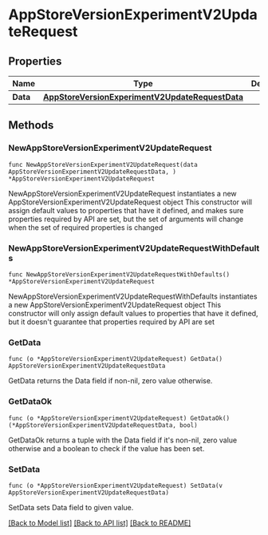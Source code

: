 # AppStoreVersionExperimentV2UpdateRequest

## Properties

Name | Type | Description | Notes
------------ | ------------- | ------------- | -------------
**Data** | [**AppStoreVersionExperimentV2UpdateRequestData**](AppStoreVersionExperimentV2UpdateRequestData.md) |  | 

## Methods

### NewAppStoreVersionExperimentV2UpdateRequest

`func NewAppStoreVersionExperimentV2UpdateRequest(data AppStoreVersionExperimentV2UpdateRequestData, ) *AppStoreVersionExperimentV2UpdateRequest`

NewAppStoreVersionExperimentV2UpdateRequest instantiates a new AppStoreVersionExperimentV2UpdateRequest object
This constructor will assign default values to properties that have it defined,
and makes sure properties required by API are set, but the set of arguments
will change when the set of required properties is changed

### NewAppStoreVersionExperimentV2UpdateRequestWithDefaults

`func NewAppStoreVersionExperimentV2UpdateRequestWithDefaults() *AppStoreVersionExperimentV2UpdateRequest`

NewAppStoreVersionExperimentV2UpdateRequestWithDefaults instantiates a new AppStoreVersionExperimentV2UpdateRequest object
This constructor will only assign default values to properties that have it defined,
but it doesn't guarantee that properties required by API are set

### GetData

`func (o *AppStoreVersionExperimentV2UpdateRequest) GetData() AppStoreVersionExperimentV2UpdateRequestData`

GetData returns the Data field if non-nil, zero value otherwise.

### GetDataOk

`func (o *AppStoreVersionExperimentV2UpdateRequest) GetDataOk() (*AppStoreVersionExperimentV2UpdateRequestData, bool)`

GetDataOk returns a tuple with the Data field if it's non-nil, zero value otherwise
and a boolean to check if the value has been set.

### SetData

`func (o *AppStoreVersionExperimentV2UpdateRequest) SetData(v AppStoreVersionExperimentV2UpdateRequestData)`

SetData sets Data field to given value.



[[Back to Model list]](../README.md#documentation-for-models) [[Back to API list]](../README.md#documentation-for-api-endpoints) [[Back to README]](../README.md)


